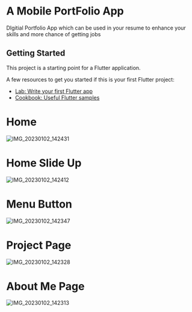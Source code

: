 # A Mobile PortFolio App

DIgitial Portfolio App which can be used in your resume to enhance your skills and more chance of getting jobs

## Getting Started

This project is a starting point for a Flutter application.

A few resources to get you started if this is your first Flutter project:

- [Lab: Write your first Flutter app](https://docs.flutter.dev/get-started/codelab)
- [Cookbook: Useful Flutter samples](https://docs.flutter.dev/cookbook)

# Home
![IMG_20230102_142431](https://user-images.githubusercontent.com/93084252/210213846-a6e31950-0544-41c3-bc36-4ad8ebdd5005.jpg)
# Home Slide Up
![IMG_20230102_142412](https://user-images.githubusercontent.com/93084252/210213888-c83fe98a-2e34-486b-a9c5-8610493fd4b5.jpg)
# Menu Button
![IMG_20230102_142347](https://user-images.githubusercontent.com/93084252/210213917-5f1e8a64-c71d-4c67-aaf7-c5d8723047e3.jpg)
# Project Page
![IMG_20230102_142328](https://user-images.githubusercontent.com/93084252/210213936-a6c80e8f-6bc3-4810-a6bf-c2a8b2e0fb8b.jpg)
# About Me Page
![IMG_20230102_142313](https://user-images.githubusercontent.com/93084252/210213951-3ba3ef7e-f45d-46d0-982c-db744c58c74b.jpg)
